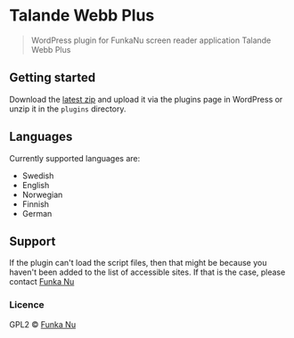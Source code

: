 # Talande Webb Plus

> WordPress plugin for FunkaNu screen reader application Talande Webb Plus

## Getting started

Download the [latest zip](https://github.com/johnie/talandewebb/archive/master.zip) and upload it via the plugins page in WordPress or unzip it in the `plugins` directory.

## Languages

Currently supported languages are:

* Swedish
* English
* Norwegian
* Finnish
* German

## Support

If the plugin can't load the script files, then that might be because you haven't been added to the list of accessible sites. If that is the case, please contact [Funka Nu](http://www.funkanu.com/sv/Om-Funka/Funka-Nu-AB/Kontakta-oss/)

### Licence

GPL2 © [Funka Nu](http://www.funkanu.com/)
